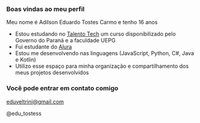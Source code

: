 ### Boas vindas ao meu perfil

Meu nome é Adilson Eduardo Tostes Carmo e tenho 16 anos

- Estou estudando no [Talento Tech](https://ead.uepg.br/site/talento_tech) um curso disponibilizado pelo Governo do Paraná e a faculdade UEPG
- Fui estudante do [Alura](https://www.alura.com.br)
- Estou me desenvolvendo nas linguagens (JavaScript, Python, C#, Java e Kotlin)
- Utilizo esse espaço para minha organização e compartilhamento dos meus projetos desenvolvidos

### Você pode entrar em contato comigo

eduveltrini@gmail.com

@edu_tostess
